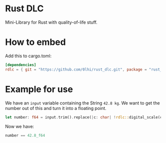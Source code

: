 # Rust DLC
Mini-Library for Rust with quality-of-life stuff.

# How to embed

Add this to cargo.toml:

```toml
[dependencies]
rdlc = { git = "https://github.com/0lhi/rust_dlc.git", package = "rust_dlc"}
```

# Example for use

We have an ```input``` variable containing the String ```42.8 kg```. We want to get the number out of this and turn it into a floating point.

```rust
let number: f64 = input.trim().replace(|c: char| !rdlc::digital_scale(c) || c == ' ', "").trim().parse().unwrap();
```

Now we have:

```rust
number == 42.8_f64
```
